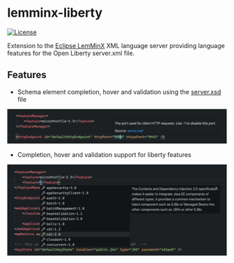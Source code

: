 # lemminx-liberty

[![License](https://img.shields.io/badge/License-EPL%202.0-red.svg?label=license&logo=eclipse)](https://www.eclipse.org/legal/epl-2.0/)

Extension to the [Eclipse LemMinX](https://github.com/eclipse/lemminx) XML language server providing language features for the Open Liberty server.xml file.

## Features

- Schema element completion, hover and validation using the [server.xsd](https://github.com/OpenLiberty/liberty-language-server/blob/master/lemminx-liberty/src/main/resources/schema/xsd/liberty/server.xsd) file

![XSD Validation](../docs/xsd.png)

- Completion, hover and validation support for liberty features

![Feature Completion](../docs/feature-completion.png)
